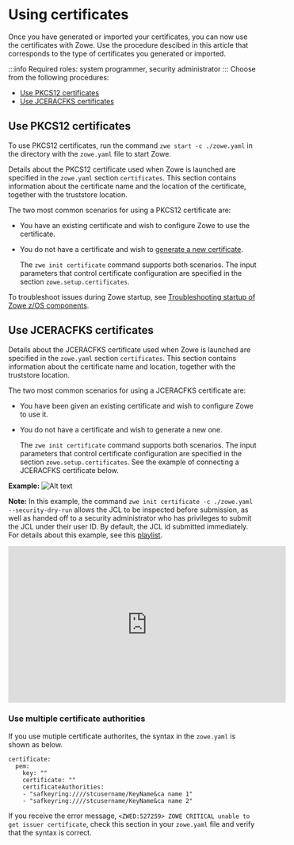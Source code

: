 # Using certificates 

Once you have generated or imported your certificates, you can now use the certificates with Zowe. Use the procedure descibed in this article that corresponds to the type of certificates you generated or imported.

:::info Required roles: system programmer, security administrator
:::
Choose from the following procedures:

- [Use PKCS12 certificates](#use-pkcs12-certificates)
- [Use JCERACFKS certificates](#use-jceracfks-certificates)

## Use PKCS12 certificates

To use PKCS12 certificates, run the command `zwe start -c ./zowe.yaml` in the directory with the `zowe.yaml` file to start Zowe.

Details about the PKCS12 certificate used when Zowe is launched are specified in the `zowe.yaml` section `certificates`. This section contains information about the certificate name and the location of the certificate, together with the truststore location.

The two most common scenarios for using a PKCS12 certificate are:

* You have an existing certificate and wish to configure Zowe to use the certificate.
* You do not have a certificate and wish to [generate a new certificate](./generate-certificates.md).  

  The `zwe init certificate` command supports both scenarios. The input parameters that control certificate configuration are specified in the section `zowe.setup.certificates`.

To troubleshoot issues during Zowe startup, see [Troubleshooting startup of Zowe z/OS components](https://docs.zowe.org/stable/troubleshoot/troubleshoot-zos-startup).

## Use JCERACFKS certificates

Details about the JCERACFKS certificate used when Zowe is launched are specified in the `zowe.yaml` section `certificates`. This section contains information about the certificate name and location, together with the truststore location.  

The two most common scenarios for using a JCERACFKS certificate are:

* You have been given an existing certificate and wish to configure Zowe to use it.
* You do not have a certificate and wish to generate a new one.

  The `zwe init certificate` command supports both scenarios. The input parameters that control certificate configuration are specified in the section `zowe.setup.certificates`. See the example of connecting a JCERACFKS certificate below.

**Example:**
![Alt text](../images/certificates/connect-JCERACFKS.png)

**Note:**
In this example, the command `zwe init certificate -c ./zowe.yaml --security-dry-run` allows the JCL to be inspected before submission, as well as handed off to a security administrator who has privileges to submit the JCL under their user ID. By default, the JCL id submitted immediately. For details about this example, see this [playlist](https://youtube.com/playlist?list=PL8REpLGaY9QEHLNA81DRgGqWcgOYC0PDX).

<iframe width="560" height="315" src="https://www.youtube.com/embed/videoseries?list=PL8REpLGaY9QEHLNA81DRgGqWcgOYC0PDX" title="YouTube video player" frameborder="0" allow="accelerometer; autoplay; clipboard-write; encrypted-media; gyroscope; picture-in-picture; web-share" allowfullscreen></iframe>

### Use multiple certificate authorities

If you use mutiple certificate authorites, the syntax in the `zowe.yaml` is shown as below.

```
certificate:
  pem:                                                                           
    key: ""                                                                      
    certificate: ""                                                              
    certificateAuthorities:                                                      
    - "safkeyring:////stcusername/KeyName&ca name 1"        
    - "safkeyring:////stcusername/KeyName&ca name 2"
```

If you receive the error message, `<ZWED:527259> ZOWE CRITICAL unable to get issuer certificate`, check this section in your `zowe.yaml` file and verify that the syntax is correct.